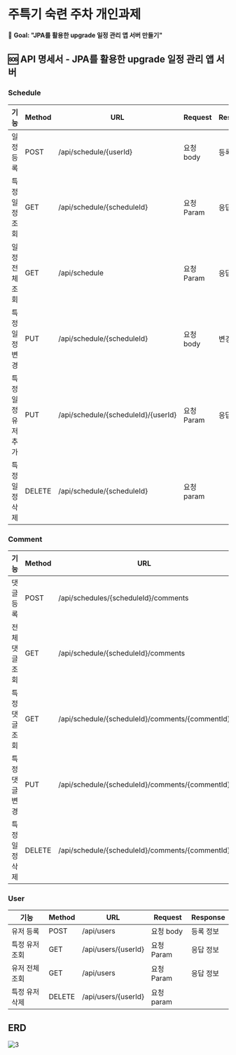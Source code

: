 # 주특기 숙련 주차 개인과제

🏁 **Goal:  "JPA를 활용한 upgrade 일정 관리 앱 서버 만들기"**

## 🆘 API 명세서 - JPA를 활용한 upgrade 일정 관리 앱 서버

### Schedule

| 기능          | Method | URL                                 | Request  | Response |
|-------------|--------|-------------------------------------|----------|----------|
| 일정 등록       | POST   | /api/schedule/{userId}              | 요청 body  | 등록 정보    |
| 특정 일정 조회    | GET    | /api/schedule/{scheduleId}          | 요청 Param | 응답 정보    |
| 일정 전체 조회    | GET    | /api/schedule                       | 요청 Param | 응답 정보    |
| 특정 일정 변경    | PUT    | /api/schedule/{scheduleId}          | 요청 body  | 변경 정보    |
| 특정 일정 유저 추가 | PUT    | /api/schedule/{scheduleId}/{userId} | 요청 Param | 응답 정보    |
| 특정 일정 삭제    | DELETE | /api/schedule/{scheduleId}          | 요청 param |          |

### Comment

| 기능       | Method | URL                                             | Request  | Response |
|----------|--------|-------------------------------------------------|----------|----------|
| 댓글 등록    | POST   | /api/schedules/{scheduleId}/comments            | 요청 body  | 등록 정보    |
| 전체 댓글 조회 | GET    | /api/schedule/{scheduleId}/comments             | 요청 body  | 등록 정보    |
| 특정 댓글 조회 | GET    | /api/schedule/{scheduleId}/comments/{commentId} | 요청 Param | 응답 정보    |
| 특정 댓글 변경 | PUT    | /api/schedule/{scheduleId}/comments/{commentId} | 요청 body  | 변경 정보    |
| 특정 일정 삭제 | DELETE | /api/schedule/{scheduleId}/comments/{commentId} | 요청 param |          |

### User

| 기능       | Method | URL                 | Request  | Response |
|----------|--------|---------------------|----------|----------|
| 유저 등록    | POST   | /api/users          | 요청 body  | 등록 정보    |
| 특정 유저 조회 | GET    | /api/users/{userId} | 요청 Param | 응답 정보    |
| 유저 전체 조회 | GET    | /api/users          | 요청 Param | 응답 정보    |
| 특정 유저 삭제 | DELETE | /api/users/{userId} | 요청 param |          |

## ERD

![3](https://github.com/user-attachments/assets/fe8b4abe-ae95-4327-a466-765209a35ab5)
